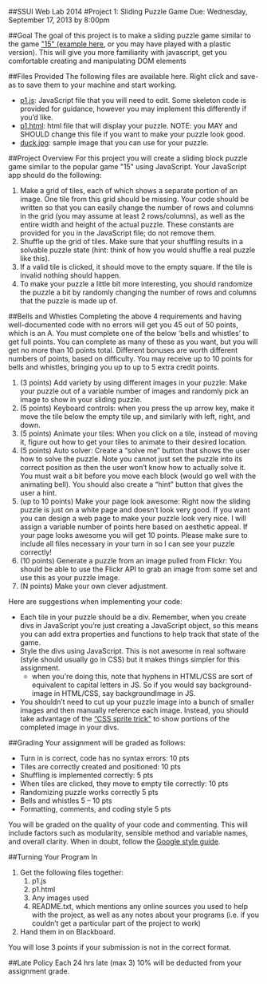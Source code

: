 <link href="../stylesheets/GitHub2.css" rel="stylesheet"></link>

##SSUI Web Lab 2014
#Project 1: Sliding Puzzle Game
Due: Wednesday, September 17, 2013 by 8:00pm

##Goal
The goal of this project is to make a sliding puzzle game similar to the game ["15" (example here](http://mypuzzle.org/sliding), or you may have played with a plastic version). This will give you more familiarity with javascript, get you comfortable creating and manipulating DOM elements

##Files Provided
The following files are available here. Right click and save-as to save them to your machine and start working.

- [p1.js](p1.js): JavaScript file that you will need to edit. Some skeleton code is provided for guidance, however you may implement this differently if you’d like.
- [p1.html](p1.html): html file that will display your puzzle. NOTE: you MAY and SHOULD change this file if you want to make your puzzle look good.
- [duck.jpg](duck.jpg): sample image that you can use for your puzzle.


##Project Overview
For this project you will create a sliding block puzzle game similar to the popular game "15" using JavaScript. Your JavaScript app should do the following:

1.	Make a grid of tiles, each of which shows a separate portion of an image. One tile from this grid should be missing. Your code should be written so that you can easily change the number of rows and columns in the grid (you may assume at least 2 rows/columns), as well as the entire width and height of the actual puzzle. These constants are provided for you in the JavaScript file; do not remove them.
2.	Shuffle up the grid of tiles. Make sure that your shuffling results in a solvable puzzle state (hint: think of how you would shuffle a real puzzle like this).
3.	If a valid tile is clicked, it should move to the empty square. If the tile is invalid nothing should happen.
4.	To make your puzzle a little bit more interesting, you should randomize the puzzle a bit by randomly changing the number of rows and columns that the puzzle is made up of. 


##Bells and Whistles
Completing the above 4 requirements and having well-documented code with no errors will get you 45 out of 50 points, which is an A. You must complete one of the below ‘bells and whistles’ to get full points. You can complete as many of these as you want, but you will get no more than 10 points total. Different bonuses are worth different numbers of points, based on difficulty. You may receive up to 10 points for bells and whistles, bringing you up to up to 5 extra credit points.

1. (3 points) Add variety by using different images in your puzzle: Make your puzzle out of a variable number of images and randomly pick an image to show in your sliding puzzle.
2. (5 points) Keyboard controls: when you press the up arrow key, make it move the tile below the empty tile up, and similarly with left, right, and down.
3. (5 points) Animate your tiles: When you click on a tile, instead of moving it, figure out how to get your tiles to animate to their desired location.
4. (5 points) Auto solver: Create a “solve me” button that shows the user how to solve the puzzle. Note you cannot just set the puzzle into its correct position as then the user won’t know how to actually solve it. You must wait a bit before you move each block (would go well with the animating bell). You should also create a “hint” button that gives the user a hint.
5. (up to 10 points) Make your page look awesome: Right now the sliding puzzle is just on a white page and doesn’t look very good. If you want you can design a web page to make your puzzle look very nice. I will assign a variable number of points here based on aesthetic appeal. If your page looks awesome you will get 10 points. Please make sure to include all files necessary in your turn in so I can see your puzzle correctly!
6. (10 points) Generate a puzzle from an image pulled from Flickr: You should be able to use the Flickr API to grab an image from some set and use this as your puzzle image.
7. (N points) Make your own clever adjustment. 
 
Here are suggestions when implementing your code:

- Each tile in your puzzle should be a div. Remember, when you create divs in JavaScript you’re just creating a JavaScript object, so this means you can add extra properties and functions to help track that state of the game.
- Style the divs using JavaScript. This is not awesome in real software (style should usually go in CSS) but it makes things simpler for this assignment.
    - when you're doing this, note that hyphens in HTML/CSS are sort of equivalent to capital letters in JS. So if you would say background-image in HTML/CSS, say backgroundImage in JS.
- You shouldn’t need to cut up your puzzle image into a bunch of smaller images and then manually reference each image. Instead, you should take advantage of the [“CSS sprite trick”](http://css-tricks.com/css-sprites/) to show portions of the completed image in your divs.

##Grading
Your assignment will be graded as follows:

- Turn in is correct, code has no syntax errors: 10 pts
- Tiles are correctly created and positioned: 10 pts
- Shuffling is implemented correctly: 5 pts
- When tiles are clicked, they move to empty tile correctly: 10 pts
- Randomizing puzzle works correctly	5 pts
- Bells and whistles	5 – 10 pts
- Formatting, comments, and coding style 5 pts

You will be graded on the quality of your code and commenting. This will include factors such as modularity, sensible method and variable names, and overall clarity. 
When in doubt, follow the [Google style guide](http://google-styleguide.googlecode.com/svn/trunk/javascriptguide.xml). 


##Turning Your Program In

1. Get the following files together:
    1. p1.js
    2. p1.html
    3. Any images used
    3. README.txt, which mentions any online sources you used to help with the project, as well as any notes about your programs (i.e. if you couldn’t get a particular part of the project to work)
3. Hand them in on Blackboard.

You will lose 3 points if your submission is not in the correct format.

##Late Policy
Each 24 hrs late (max 3) 10% will be deducted from your assignment grade.
